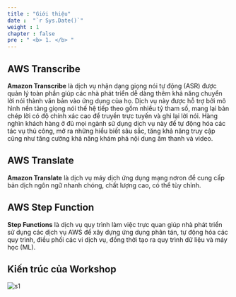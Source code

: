 ```yaml
---
title : "Giới thiệu"
date :  "`r Sys.Date()`" 
weight : 1 
chapter : false
pre : " <b> 1. </b> "
---
```


## AWS Transcribe
**Amazon Transcribe** là dịch vụ nhận dạng giọng nói tự động (ASR) được quản lý toàn phần giúp các nhà phát triển dễ dàng thêm khả năng chuyển lời nói thành văn bản vào ứng dụng của họ. Dịch vụ này được hỗ trợ bởi mô hình nền tảng giọng nói thế hệ tiếp theo gồm nhiều tỷ tham số, mang lại bản chép lời có độ chính xác cao để truyền trực tuyến và ghi lại lời nói. Hàng nghìn khách hàng ở đủ mọi ngành sử dụng dịch vụ này để tự động hóa các tác vụ thủ công, mở ra những hiểu biết sâu sắc, tăng khả năng truy cập cũng như tăng cường khả năng khám phá nội dung âm thanh và video.
## AWS Translate
**Amazon Translate** là dịch vụ máy dịch ứng dụng mạng nơron để cung cấp bản dịch ngôn ngữ nhanh chóng, chất lượng cao, có thể tùy chỉnh.
## AWS Step Function
**Step Functions** là dịch vụ quy trình làm việc trực quan giúp nhà phát triển sử dụng các dịch vụ AWS để xây dựng ứng dụng phân tán, tự động hóa các quy trình, điều phối các vi dịch vụ, đồng thời tạo ra quy trình dữ liệu và máy học (ML).

## Kiến trúc của Workshop
![s1](/images/1.Introduce/architec.png)